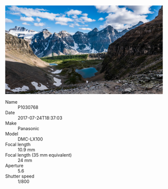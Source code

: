[![P1030768](/photos/hd/P1030768.jpg)](/photos/full/P1030768.jpg?raw=true)

<dl>
  <dt>Name</dt>
  <dd>P1030768</dd>
  <dt>Date</dt>
  <dd>2017-07-24T18:37:03</dd>
  <dt>Make</dt>
  <dd>Panasonic</dd>
  <dt>Model</dt>
  <dd>DMC-LX100</dd>
  <dt>Focal length</dt>
  <dd>10.9 mm</dd>
  <dt>Focal length (35 mm equivalent)</dt>
  <dd>24 mm</dd>
  <dt>Aperture</dt>
  <dd>5.6</dd>
  <dt>Shutter speed</dt>
  <dd>1/800</dd>
</dl>
